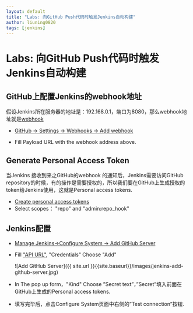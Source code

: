 ```yaml
---
layout: default
title: "Labs: 向GitHub Push代码时触发Jenkins自动构建"
author: liuning0820
tags: [jenkins]
---
```


# Labs: 向GitHub Push代码时触发Jenkins自动构建

## GitHub上配置Jenkins的webhook地址

假设Jenkins所在服务器的地址是：192.168.0.1，端口为8080，那么webhook地址就是[webhook](http://192.168.0.1:8080/github-webhook/)

- [GitHub -> Settings -> Webhooks -> Add webhook](https://github.com/liuning0820/liuning0820.github.io/settings/hooks/new)

- Fill Payload URL with the webhook address above.

## Generate Personal Access Token

当Jenkins 接收到来之GitHub的webhook 的通知后，Jenkins需要访问GitHub repository的时候，有的操作是需要授权的，所以我们要在GitHub上生成授权的token给Jenkins使用，这就是Personal access tokens.

- [Create personal access tokens](https://github.com/settings/tokens/new)
- Select scopes： "repo" and "admin:repo_hook"

## Jenkins配置

- [Manage Jenkins->Configure System -> Add GitHub Server](http://192.168.0.1:8080/configure)
- Fill ["API URL"](https://api.github.com), "Credentials" Choose "Add"

    ![Add GitHub Server]({{ site.url }}{{site.baseurl}}/images/jenkins-add-github-server.jpg)

- In The pop up form，"Kind" Choose ”Secret text”，”Secret”填入前面在GitHub上生成的Personal access tokens.

- 填写完毕后，点击Configure System页面中右侧的”Test connection”按钮.
